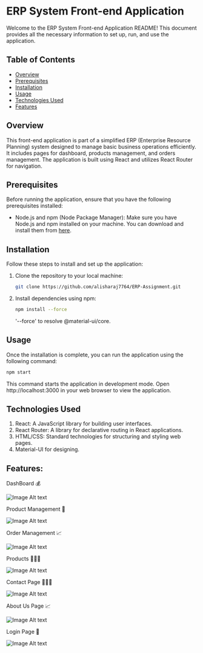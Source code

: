 # ERP System Front-end Application

Welcome to the ERP System Front-end Application README! This document provides all the necessary information to set up, run, and use the application.

## Table of Contents

- [Overview](#overview)
- [Prerequisites](#prerequisites)
- [Installation](#installation)
- [Usage](#usage)
- [Technologies Used](#technologies-used)
- [Features](#features)


## Overview

This front-end application is part of a simplified ERP (Enterprise Resource Planning) system designed to manage basic business operations efficiently. It includes pages for dashboard, products management, and orders management. The application is built using React and utilizes React Router for navigation.

## Prerequisites

Before running the application, ensure that you have the following prerequisites installed:

- Node.js and npm (Node Package Manager): Make sure you have Node.js and npm installed on your machine. You can download and install them from [here](https://nodejs.org/).

## Installation

Follow these steps to install and set up the application:

1. Clone the repository to your local machine:

   ```bash
   git clone https://github.com/alisharaj7764/ERP-Assignment.git
   
2. Install dependencies using npm:

   ```bash
   npm install --force
   ```

   '--force' to resolve @material-ui/core.
   
## Usage

Once the installation is complete, you can run the application using the following command:
```bash
npm start
```
This command starts the application in development mode. Open http://localhost:3000 in your web browser to view the application.

## Technologies Used

1. React: A JavaScript library for building user interfaces.
2. React Router: A library for declarative routing in React applications.
3. HTML/CSS: Standard technologies for structuring and styling web pages.
4. Material-UI for designing.

## Features:

DashBoard 💰

![Image Alt text](/images/SCR-20240313-uosq.png "Optional title")


Product Management 🧳

![Image Alt text](/images/SCR-20240313-ujee.png "Optional title")


Order Management 📈

![Image Alt text](/images/SCR-20240313-ujhx.png "Optional title")


Products 🧑‍🤝‍🧑

![Image Alt text](/images/SCR-20240313-uiii.jpeg "Optional title")


Contact Page 🧑‍🤝‍🧑

![Image Alt text](/images/SCR-20240313-uimb.jpeg "Optional title")


About Us Page 📈

![Image Alt text](/images/SCR-20240313-uioz.png "Optional title")


Login Page 🧳

![Image Alt text](/images/SCR-20240313-uitv.jpeg "Optional title")


